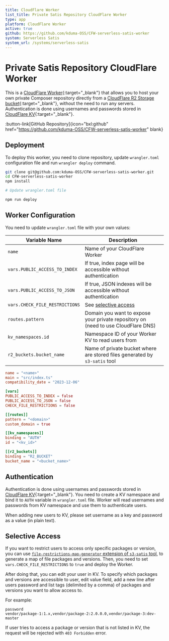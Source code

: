 ```yaml
---
title: CloudFlare Worker
list_title: Private Satis Repository CloudFlare Worker
type: app
platform: CloudFlare Worker
active: true
github: https://github.com/kduma-OSS/CFW-serverless-satis-worker
system: Serverless Satis
system_url: /systems/serverless-satis
---
```


# Private Satis Repository CloudFlare Worker

This is a [CloudFlare Worker](https://workers.cloudflare.com/){:target="_blank"} that allows you to host your own 
private Composer repository directly from a [CloudFlare R2 Storage bucket](https://developers.cloudflare.com/r2/){:target="_blank"},
without the need to run any servers. Authentication is done using usernames and passwords stored in [CloudFlare KV](https://developers.cloudflare.com/kv/){:target="_blank"}.

:button-link[GitHub Repository]{icon="bxl:github" href="https://github.com/kduma-OSS/CFW-serverless-satis-worker" blank}

## Deployment

To deploy this worker, you need to clone repository, update `wrangler.toml` configuration file and run `wrangler deploy` command.

```bash
git clone git@github.com:kduma-OSS/CFW-serverless-satis-worker.git
cd CFW-serverless-satis-worker
npm install

# Update wrangler.toml file

npm run deploy
```

## Worker Configuration

You need to update `wrangler.toml` file with your own values:

| Variable Name                  | Description                                                                       |
|--------------------------------|-----------------------------------------------------------------------------------|
| `name`                         | Name of your CloudFlare Worker                                                    |
| `vars.PUBLIC_ACCESS_TO_INDEX`  | If true, index page will be accessible without authentication                     |
| `vars.PUBLIC_ACCESS_TO_JSON`   | If true, JSON indexes will be accessible without authentication                   |
| `vars.CHECK_FILE_RESTRICTIONS` | See [selective access](#selective-access)                                         |
| `routes.pattern`               | Domain you want to expose your private repository on (need to use CloudFlare DNS) |
| `kv_namespaces.id`             | Namespace ID of your Worker KV to read users from                                 |
| `r2_buckets.bucket_name`       | Name of private bucket where are stored files generated by `s3-satis` tool        |

```toml
name = "<name>"
main = "src/index.ts"
compatibility_date = "2023-12-06"

[vars]
PUBLIC_ACCESS_TO_INDEX = false
PUBLIC_ACCESS_TO_JSON = false
CHECK_FILE_RESTRICTIONS = false

[[routes]]
pattern = "<domain>"
custom_domain = true

[[kv_namespaces]]
binding = "AUTH"
id = "<kv_id>"

[[r2_buckets]]
binding = "R2_BUCKET"
bucket_name = "<bucket_name>"
```

## Authentication

Authentication is done using usernames and passwords stored in [CloudFlare KV](https://developers.cloudflare.com/kv/){:target="_blank"}.
You need to create a KV namespace and bind it to `AUTH` variable in `wrangler.toml` file.
Worker will read usernames and passwords from KV namespace and use them to authenticate users.

When adding new users to KV, please set username as a key and password as a value (in plain text).

## Selective Access

If you want to restrict users to access only specific packages or version, you can use 
[`file-restrictions-map-generator` extension of `s3-satis` tool](/systems/serverless-satis/s3-satis#file-restrictions-map-generator-extension-file-restrictions-map-generator),
to generate a map of file packages and versions. 
Then, you need to set `vars.CHECK_FILE_RESTRICTIONS` to `true` and deploy the Worker.

After doing that, you can edit your user in KV. To specify which packages and versions are accessible to user, edit value field,
add a new line after users password and list tags (delimited by a comma) of packages and versions you want to allow access to.

For example:

```text
password 
vendor/package-1:1.x,vendor/package-2:2.0.0.0,vendor/package-3:dev-master
```

If user tries to access a package or version that is not listed in KV, the request will be rejected with `403 Forbidden` error.
